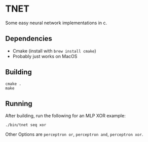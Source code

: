 # TNET

Some easy neural network implementations in c.

## Dependencies

- Cmake (install with `brew install cmake`)
- Probably just works on MacOS

## Building

```
cmake .
make
```

## Running

After building, run the following for an MLP XOR example:

```
./bin/tnet seq xor
```

Other Options are `perceptron or`, `perceptron and`, `perceptron xor`.